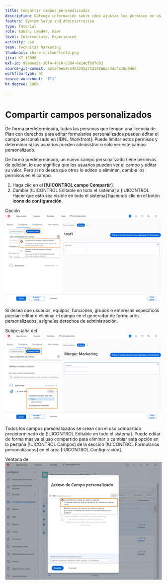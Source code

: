 ```yaml
---
title: Compartir campos personalizados
description: Obtenga información sobre cómo ajustar los permisos en un campo personalizado para determinar si los usuarios pueden administrar o solo ver el campo personalizado.
feature: System Setup and Administration
type: Tutorial
role: Admin, Leader, User
level: Intermediate, Experienced
activity: use
team: Technical Marketing
thumbnail: share-custom-field.png
jira: KT-10090
exl-id: 99aaea2c-28f4-46c6-b384-6e14cfbd7d93
source-git-commit: a25a49e59ca483246271214886ea4dc9c10e8d66
workflow-type: ht
source-wordcount: '211'
ht-degree: 100%

---
```


# Compartir campos personalizados

De forma predeterminada, todas las personas que tengan una licencia de Plan con derechos para editar formularios personalizados pueden editar el campo personalizado en [!DNL Workfront]. Puede limitar estos permisos y determinar si los usuarios pueden administrar o solo ver este campo personalizado.

De forma predeterminada, un nuevo campo personalizado tiene permisos de edición, lo que significa que los usuarios pueden ver el campo y editar su valor. Pero si no desea que otros lo editen o eliminen, cambie los permisos en el campo.

1. Haga clic en el **[!UICONTROL campo Compartir]**.
1. Cambie [!UICONTROL Editable en todo el sistema] a [!UICONTROL Hacer que esto sea visible en todo el sistema] haciendo clic en el botón **icono de configuración**.

Opción ![[!UICONTROL Hacer que esto sea visible en todo el sistema] en la subpestaña del [!UICONTROL campo Compartir]](assets/custom-forms-field-sharing-1.png)

Si desea que usuarios, equipos, funciones, grupos o empresas específicos puedan editar o eliminar el campo en el generador de formularios personalizados, asígneles derechos de administración.

Subpestaña del ![[!UICONTROL campo Compartir] en la pestaña [!UICONTROL configuración de Campo] en el generador de formularios personalizado](assets/custom-forms-field-sharing-2.png)

Todos los campos personalizados se crean con el uso compartido predeterminado de [!UICONTROL Editable en todo el sistema]. Puede editar de forma masiva el uso compartido para eliminar o cambiar esta opción en la pestaña [!UICONTROL Campos] de la sección [!UICONTROL Formularios personalizados] en el área [!UICONTROL Configuración].

Ventana de ![[!UICONTROL Acceso a campo personalizado] ](assets/custom-forms-field-sharing-3.png)
